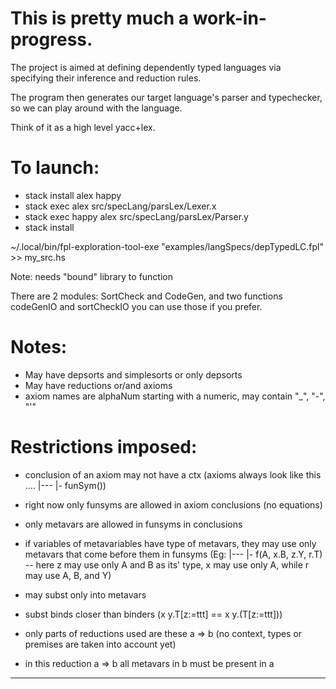 # This is pretty much a work-in-progress.

The project is aimed at defining dependently typed languages via specifying their inference and reduction rules.

The program then generates our target language's parser and typechecker, so we can play around with the language.

Think of it as a high level yacc+lex.


# To launch:

- stack install alex happy
- stack exec alex src/specLang/parsLex/Lexer.x
- stack exec happy alex src/specLang/parsLex/Parser.y
- stack install

~/.local/bin/fpl-exploration-tool-exe "examples/langSpecs/depTypedLC.fpl" >> my_src.hs

Note: needs "bound" library to function

There are 2 modules: SortCheck and CodeGen, and two functions codeGenIO and sortCheckIO you can use those if you prefer.

# Notes:
- May have depsorts and simplesorts or only depsorts
- May have reductions or/and axioms
- axiom names are alphaNum starting with a numeric, may contain "_", "-", "'"

# Restrictions imposed:
- conclusion of an axiom may not have a ctx (axioms always look like this .... |--- |- funSym())

- right now only funsyms are allowed in axiom conclusions (no equations)
- only metavars are allowed in funsyms in conclusions
- if variables of metavariables have type of metavars, they may use only metavars that come before them in funsyms (Eg: |--- |- f(A, x.B, z.Y, r.T) -- here z may use only A and B as its' type, x may use only A, while r may use A, B, and Y)

- may subst only into metavars
- subst binds closer than binders (x y.T[z:=ttt] == x y.(T[z:=ttt]))


- only parts of reductions used are these a => b (no context, types or premises are taken into account yet)
- in this reduction a => b all metavars in b must be present in a


---
